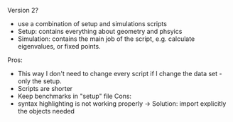 Version 2?

- use a combination of setup and simulations scripts
- Setup: contains everything about geometry and phsyics
- Simulation: contains the main job of the script, e.g. calculate eigenvalues, or fixed points.

Pros:
- This way I don't need to change every script if I change the data set - only the setup.
- Scripts are shorter
- Keep benchmarks in "setup" file
Cons: 
- syntax highlighting is not working properly -> Solution: import explicitly the objects needed
